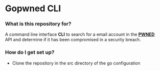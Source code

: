 # Gopwned CLI #



### What is this repository for? ###

A command line interface **CLI** to search for a email account in the [**PWNED**](https://haveibeenpwned.com/)
API and determine if it has been compromised in a security breach.

### How do I get set up? ###

*   Clone the repository in the src directory of the go configuration
